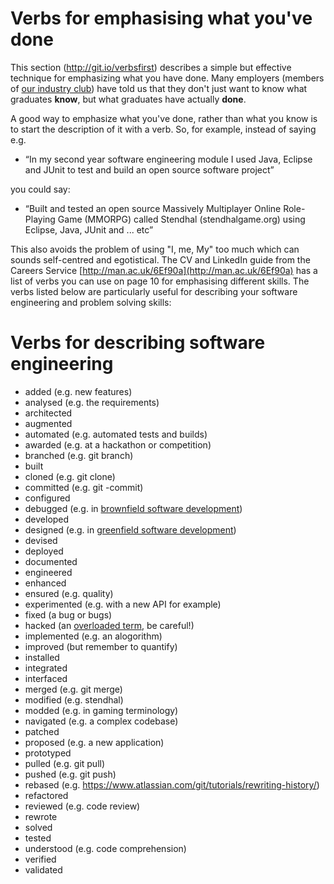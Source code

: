 # Verbs for emphasising what you've done

This section (http://git.io/verbsfirst) describes a simple but effective technique for emphasizing what you have done. Many employers (members of [our industry club](http://www.cs.manchester.ac.uk/industry/club/)) have told us that they don't just want to know what graduates **know**, but what graduates have actually **done**.

A good way to emphasize what you've done, rather than what you know is to start the description of it with a verb. So, for example, instead of saying e.g.

* “In my second year software engineering module I used Java, Eclipse and JUnit to test and build an open source software project”

you could say:

* “Built and tested an open source Massively Multiplayer Online Role-Playing Game (MMORPG) called Stendhal (stendhalgame.org) using Eclipse, Java, JUnit and ... etc”

This also avoids the problem of using "I, me, My" too much which can sounds self-centred and egotistical. The CV and LinkedIn guide from the Careers Service [http://man.ac.uk/6Ef90a](http://man.ac.uk/6Ef90a)  has a list of  verbs you can use on page 10 for emphasising different skills. The verbs listed below are particularly useful for describing your software engineering and problem solving skills:

# Verbs for describing software engineering

* added (e.g. new features)
* analysed (e.g. the requirements)
* architected
* augmented
* automated (e.g. automated tests and builds)
* awarded (e.g. at a hackathon or competition)
* branched (e.g. git branch)
* built
* cloned (e.g. git clone)
* committed (e.g. git -commit)
* configured
* debugged (e.g. in [brownfield software development](https://en.wikipedia.org/wiki/Brownfield_(software_development)))
* developed
* designed (e.g. in [greenfield software development](https://en.wikipedia.org/wiki/Greenfield_project))
* devised
* deployed
* documented
* engineered
* enhanced
* ensured (e.g. quality)
* experimented (e.g. with a new API for example)
* fixed (a bug or bugs)
* hacked (an [overloaded term](https://en.wikipedia.org/wiki/Hacking), be careful!)
* implemented (e.g. an alogorithm)
* improved (but remember to quantify)
* installed
* integrated
* interfaced
* merged (e.g. git merge)
* modified (e.g. stendhal)
* modded (e.g. in gaming terminology)
* navigated (e.g. a complex codebase)
* patched
* proposed (e.g. a new application)
* prototyped
* pulled (e.g. git pull)
* pushed (e.g. git push)
* rebased (e.g. https://www.atlassian.com/git/tutorials/rewriting-history/)
* refactored
* reviewed (e.g. code review)
* rewrote
* solved
* tested
* understood (e.g. code comprehension)
* verified
* validated

